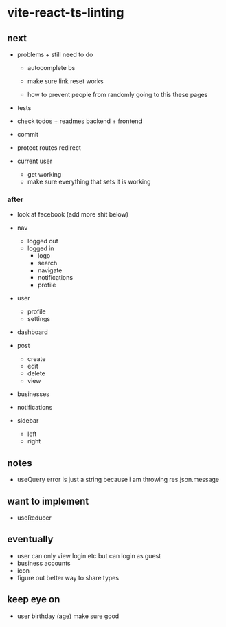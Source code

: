 # vite-react-ts-linting

## next

- problems + still need to do

  - autocomplete bs

  - make sure link reset works
  - how to prevent people from randomly going to this these pages

- tests
- check todos + readmes backend + frontend

- commit

- protect routes redirect
- current user
  - get working
  - make sure everything that sets it is working

### after

- look at facebook (add more shit below)
- nav
  - logged out
  - logged in
    - logo
    - search
    - navigate
    - notifications
    - profile
- user
  - profile
  - settings
- dashboard
- post

  - create
  - edit
  - delete
  - view

- businesses
- notifications
- sidebar
  - left
  - right

## notes

- useQuery error is just a string because i am throwing res.json.message

## want to implement

- useReducer

## eventually

- user can only view login etc but can login as guest
- business accounts
- icon
- figure out better way to share types

## keep eye on

- user birthday (age) make sure good
